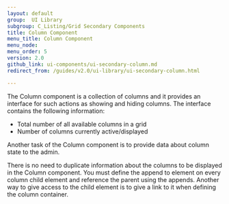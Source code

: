 ```yaml
---
layout: default
group:  UI Library
subgroup: C_Listing/Grid Secondary Components
title: Column Component
menu_title: Column Component
menu_node:
menu_order: 5
version: 2.0
github_link: ui-components/ui-secondary-column.md
redirect_from: /guides/v2.0/ui-library/ui-secondary-column.html

---
```


The Column component is a collection of columns and it provides an interface for such actions as showing and hiding columns. The interface contains the following information:

* Total number of all available columns in a grid
* Number of columns currently active/displayed

Another task of the Column component is to provide data about column state to the admin.

There is no need to duplicate information about the columns to be displayed in the Column component. You must define the append to element on every column child element and reference the parent using the appends.
Another way to give access to the child element is to give a link to it when defining the column container.
